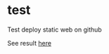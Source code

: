 # test
Test deploy static web on github

See result [here](https://manhtuongnguyen.github.io/test/)
